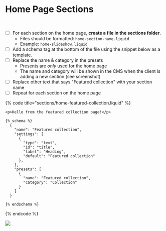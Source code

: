 # Home Page Sections

​

* [ ] For each section on the home page, **create a file in the sections folder**.
  * Files should be formatted: `home-section-name.liquid` 
  * Example: `home-slideshow.liquid`
* [ ] Add a schema tag at the bottom of the file using the snippet below as a template.
* [ ] Replace the name & category in the presets
  * Presents are _only_ used for the home page
  * The name and category will be shown in the CMS when the client is adding a new section \(see screenshot\)
* [ ] Replace other text that says "Featured collection" with your section name
* [ ] Repeat for each section on the home page

{% code title="sections/home-featured-collection.liquid" %}
```text
<p>Hello from the featured collection page!</p>

{% schema %}
  {
    "name": "Featured collection",
    "settings": [
      {
        "type": "text",
        "id": "title",
        "label": "Heading",
        "default": "Featured collection"
      },
    ],
    "presets": [
      {
        "name": "Featured collection",
        "category": "Collection"
      }
    ]
  }

{% endschema %}
```
{% endcode %}

![](https://i.imgur.com/z1PLbFK.png)

​[  
](https://shopify-docs-1.gitbook.io/shopify-docs/site-structure-and-setup/site-icons)

